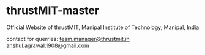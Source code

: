 # thrustMIT-master

Official Website of thrustMIT, Manipal Institute of Technology, Manipal, India

contact for querries:
team.manager@thrustmit.in
anshul.agrawal.1908@gmail.com
